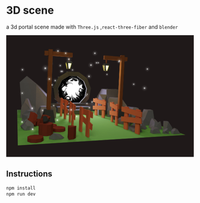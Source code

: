 # 3D scene

a 3d portal scene made with `Three.js` ,`react-three-fiber` and `blender`

![Infinite World Screenshot](public/3d-scene.png?raw=true '3d scene screenshot')

## Instructions

```
npm install
npm run dev
```
